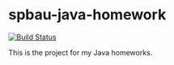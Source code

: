 # spbau-java-homework
[![Build Status](https://travis-ci.org/vasalf/spbau-java-homework.svg?branch=master)](https://travis-ci.org/vasalf/spbau-java-homework)

This is the project for my Java homeworks.
